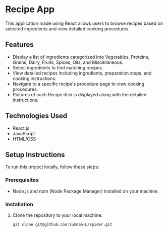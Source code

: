 # Recipe App

This application made using React allows users to browse recipes based on selected ingredients and view detailed cooking procedures.

## Features

- Display a list of ingredients categorized into Vegetables, Proteins, Grains, Dairy, Fruits, Spices, Oils, and Miscellaneous.
- Select ingredients to find matching recipes.
- View detailed recipes including ingredients, preparation steps, and cooking instructions.
- Navigate to a specific recipe's procedure page to view cooking procedures.
- Pictures of each Recipe dish is displayed along with the detailed instructions.
  
## Technologies Used

- React.js
- JavaScript
- HTML/CSS

## Setup Instructions

To run this project locally, follow these steps:

### Prerequisites

- Node.js and npm (Node Package Manager) installed on your machine.

### Installation

1. Clone the repository to your local machine:

   ```bash
   git clone git@github.com:Yumnam-L/spider.git

